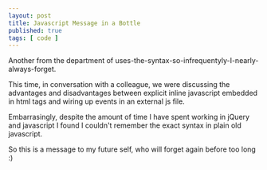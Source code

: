 ```yaml
---
layout: post
title: Javascript Message in a Bottle
published: true
tags: [ code ]
---
```

   
Another from the department of uses-the-syntax-so-infrequentyly-I-nearly-always-forget.

This time, in conversation with a colleague, we were discussing the advantages 
and disadvantages between explicit inline javascript embedded in html tags 
and wiring up events in an external js file.

Embarrasingly, despite the amount of time I have spent working in jQuery and 
javascript I found I couldn't remember the exact syntax in plain old javascript.

So this is a message to my future self, who will forget again before too long :)

<script src="https://gist.github.com/deejaygraham/b9beb6ffc1a489517ba4.js"></script>
